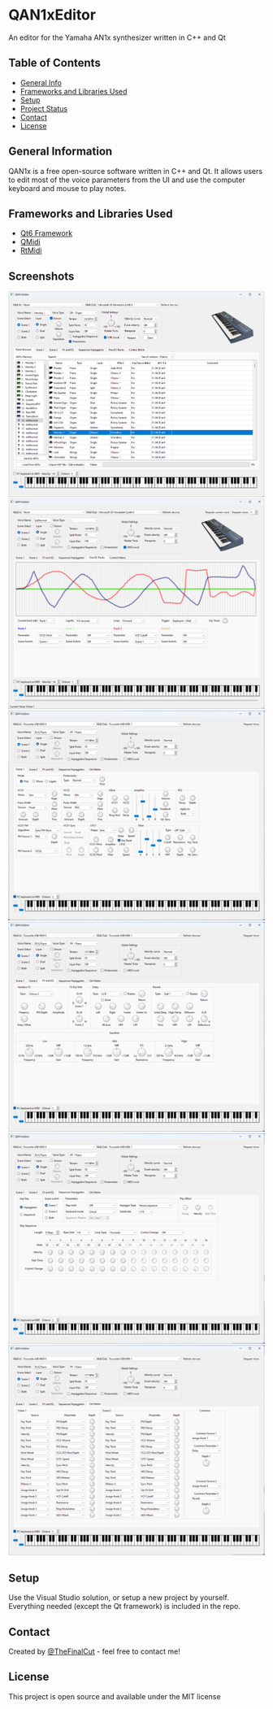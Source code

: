 # QAN1xEditor
An editor for the Yamaha AN1x synthesizer written in C++ and Qt

## Table of Contents
* [General Info](#general-information)
* [Frameworks and Libraries Used](#frameworks-and-libraries-used)
* [Setup](#setup)
* [Project Status](#project-status)
* [Contact](#contact)
* [License](#license)

## General Information

QAN1x is a free open-source software written in C++ and Qt. It allows users to edit most of the voice parameters from the UI and use the computer keyboard and mouse to play notes.

## Frameworks and Libraries Used
- [Qt6 Framework](https://www.qt.io/)
- [QMidi](https://github.com/thomasgeissl/QMidi)
- [RtMidi](https://github.com/thestk/rtmidi)

## Screenshots
![Alt text](/screenshots/scr0.png?raw=true "Patch Browser")
![Alt text](/screenshots/scr5.png?raw=true "Free EG")
![Alt text](/screenshots/scr1.png?raw=true "Scene Controls")
![Alt text](/screenshots/scr2.png?raw=true "Effects section")
![Alt text](/screenshots/scr3.png?raw=true "Arpeggiator and Sequencer")
![Alt text](/screenshots/scr4.png?raw=true "Control Matrix")

## Setup
Use the Visual Studio solution, or setup a new project by yourself. Everything needed (except the Qt framework) is included in the repo.

## Contact
Created by [@TheFinalCut](https://github.com/thefinalcutbg) - feel free to contact me!

## License
This project is open source and available under the MIT license

